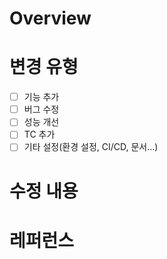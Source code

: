 # Overview


# 변경 유형
* [ ] 기능 추가 
* [ ] 버그 수정
* [ ] 성능 개선
* [ ] TC 추가
* [ ] 기타 설정(환경 설정, CI/CD, 문서...)

# 수정 내용


# 레퍼런스